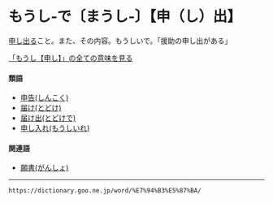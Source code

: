 # もうし‐で〔まうし‐〕【申（し）出】

[申し出る](もうしでる（申し出る）)こと。また、その内容。もうしいで。「援助の申し出がある」

[「もうし【申し】」の全ての意味を見る](https://dictionary.goo.ne.jp/word/%E7%94%B3%E3%81%97/#jn-218489)

#### 類語

-   [申告(しんこく)](https://dictionary.goo.ne.jp/word/%E7%94%B3%E5%91%8A/#jn-114150)
-   [届け(とどけ)](https://dictionary.goo.ne.jp/word/%E5%B1%8A/#jn-159596)
-   [届け出(とどけで)](https://dictionary.goo.ne.jp/word/%E5%B1%8A%E5%87%BA/#jn-159602)
-   [申し入れ(もうしいれ)](https://dictionary.goo.ne.jp/word/%E7%94%B3%E5%85%A5%E3%82%8C/#jn-218500)

#### 関連語

-   [願書(がんしょ)](がんしょ（願書）)

---
`https://dictionary.goo.ne.jp/word/%E7%94%B3%E5%87%BA/`